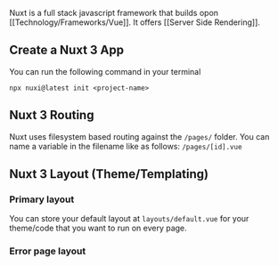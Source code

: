 Nuxt is a full stack javascript framework that builds opon [[Technology/Frameworks/Vue]]. It offers [[Server Side Rendering]].

## Create a Nuxt 3 App

You can run the following command in your terminal

```shell
npx nuxi@latest init <project-name>
```


## Nuxt 3  Routing
Nuxt uses filesystem based routing against the `/pages/` folder. You can name a variable in the filename like as follows: `/pages/[id].vue`

## Nuxt 3 Layout (Theme/Templating)

### Primary layout
You can store your default layout at `layouts/default.vue` for your theme/code that you want to run on every page.

### Error page layout

